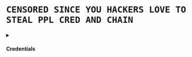 # `CENSORED SINCE YOU HACKERS LOVE TO STEAL PPL CRED AND CHAIN`

<details>
<summary><h4>Credentials</h4></summary>
CRTM | CRTP | CRTE | CESP-ADCS | PACES | PACSP | CARTP | CAWASP | PenTest+ | CPT | CRT | eMAPT | eWPTXv2 | eCPPTv2 | eCPTXv2 | eCXD | CCSAS | CBBH | CPTS | CDSA | CWEE | HTB Labs x3 | OSCP | OSDA | KLCP | OSWP | OSEP | OSED | OSWE | OSCE3 | OSMR | OSEE | CEH (Master) | LPT (Master) | CHFI (v11) | CPENT | GPEN | GXPN | CISSP | CCSA | CISAv2 | CISO | CISM | CRISC | CNSS | CPSA
</details>